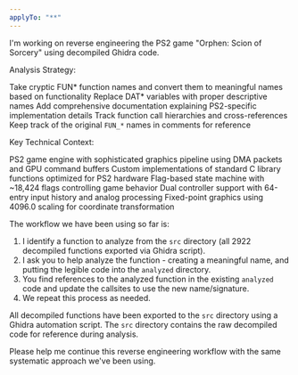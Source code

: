 ```yaml
---
applyTo: "**"
---
```


I'm working on reverse engineering the PS2 game "Orphen: Scion of Sorcery" using decompiled Ghidra code.

Analysis Strategy:

Take cryptic FUN* function names and convert them to meaningful names based on functionality
Replace DAT* variables with proper descriptive names
Add comprehensive documentation explaining PS2-specific implementation details
Track function call hierarchies and cross-references
Keep track of the original `FUN_*` names in comments for reference

Key Technical Context:

PS2 game engine with sophisticated graphics pipeline using DMA packets and GPU command buffers
Custom implementations of standard C library functions optimized for PS2 hardware
Flag-based state machine with ~18,424 flags controlling game behavior
Dual controller support with 64-entry input history and analog processing
Fixed-point graphics using 4096.0 scaling for coordinate transformation

The workflow we have been using so far is:

1. I identify a function to analyze from the `src` directory (all 2922 decompiled functions exported via Ghidra script).
2. I ask you to help analyze the function - creating a meaningful name, and putting the legible code into the `analyzed` directory.
3. You find references to the analyzed function in the existing `analyzed` code and update the callsites to use the new name/signature.
4. We repeat this process as needed.

All decompiled functions have been exported to the `src` directory using a Ghidra automation script. The `src` directory contains the raw decompiled code for reference during analysis.

Please help me continue this reverse engineering workflow with the same systematic approach we've been using.
